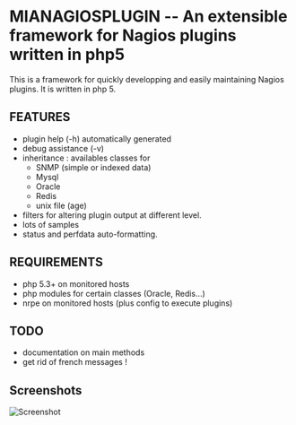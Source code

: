 MIANAGIOSPLUGIN -- An extensible framework for Nagios plugins written in php5 
=============================================================================

This is a framework for quickly developping and easily maintaining Nagios plugins.
It is written in php 5.

## FEATURES

- plugin help (-h) automatically generated
- debug assistance (-v)
- inheritance : availables classes for
  - SNMP (simple or indexed data)
  - Mysql
  - Oracle 
  - Redis
  - unix file (age)
- filters for altering plugin output at different level.	
- lots of samples
- status and perfdata auto-formatting.

## REQUIREMENTS
- php 5.3+ on monitored hosts
- php modules for certain classes (Oracle, Redis...)
- nrpe on monitored hosts (plus config to execute plugins)

## TODO
- documentation on main methods 
- get rid of french messages !

## Screenshots

![Screenshot](https://raw.github.com/ojdupuis/mianagiosplugin/master/demo.png)


